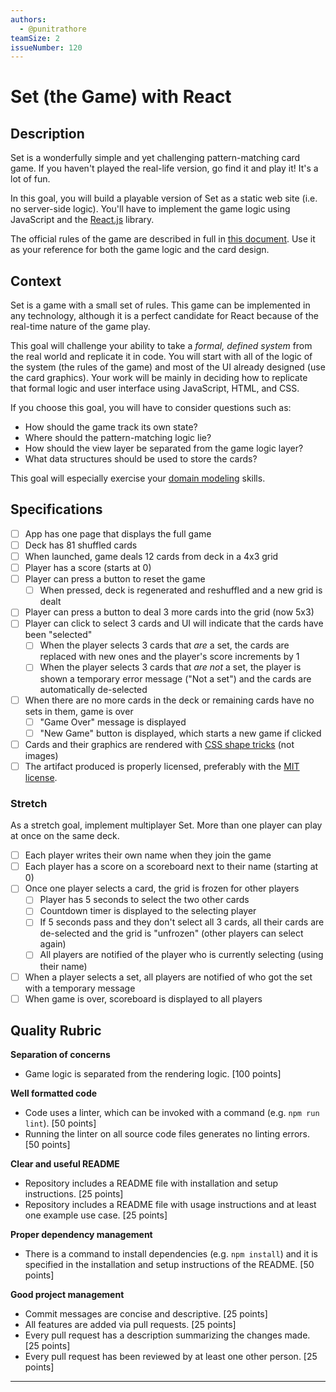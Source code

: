 ```yaml
---
authors:
  - @punitrathore
teamSize: 2
issueNumber: 120
---
```


# Set (the Game) with React

## Description

Set is a wonderfully simple and yet challenging pattern-matching card game. If you haven't played the real-life version, go find it and play it! It's a lot of fun.

In this goal, you will build a playable version of Set as a static web site (i.e. no server-side logic). You'll have to implement the game logic using JavaScript and the [React.js](https://facebook.github.io/react/) library.

The official rules of the game are described in full in [this document](http://www.setgame.com/sites/default/files/instructions/SET%20INSTRUCTIONS%20-%20ENGLISH.pdf). Use it as your reference for both the game logic and the card design.

## Context

Set is a game with a small set of rules. This game can be implemented in any technology, although it is a perfect candidate for React because of the real-time nature of the game play.

This goal will challenge your ability to take a _formal, defined system_ from the real world and replicate it in code. You will start with all of the logic of the system (the rules of the game) and most of the UI already designed (use the card graphics). Your work will be mainly in deciding how to replicate that formal logic and user interface using JavaScript, HTML, and CSS.

If you choose this goal, you will have to consider questions such as:

- How should the game track its own state?
- Where should the pattern-matching logic lie?
- How should the view layer be separated from the game logic layer?
- What data structures should be used to store the cards?

This goal will especially exercise your [domain modeling](https://en.wikipedia.org/wiki/Domain_model) skills.

## Specifications

- [ ] App has one page that displays the full game
- [ ] Deck has 81 shuffled cards
- [ ] When launched, game deals 12 cards from deck in a 4x3 grid
- [ ] Player has a score (starts at 0)
- [ ] Player can press a button to reset the game
  - [ ] When pressed, deck is regenerated and reshuffled and a new grid is dealt
- [ ] Player can press a button to deal 3 more cards into the grid (now 5x3)
- [ ] Player can click to select 3 cards and UI will indicate that the cards have been "selected"
  - [ ] When the player selects 3 cards that _are_ a set, the cards are replaced with new ones and the player's score increments by 1
  - [ ] When the player selects 3 cards that _are not_ a set, the player is shown a temporary error message ("Not a set") and the cards are automatically de-selected
- [ ] When there are no more cards in the deck or remaining cards have no sets in them, game is over
  - [ ] "Game Over" message is displayed
  - [ ] "New Game" button is displayed, which starts a new game if clicked
- [ ] Cards and their graphics are rendered with [CSS shape tricks](https://css-tricks.com/examples/ShapesOfCSS/) (not images)
- [ ] The artifact produced is properly licensed, preferably with the [MIT license][mit-license].

### Stretch

As a stretch goal, implement multiplayer Set. More than one player can play at once on the same deck.

- [ ] Each player writes their own name when they join the game
- [ ] Each player has a score on a scoreboard next to their name (starting at 0)
- [ ] Once one player selects a card, the grid is frozen for other players
  - [ ] Player has 5 seconds to select the two other cards
  - [ ] Countdown timer is displayed to the selecting player
  - [ ] If 5 seconds pass and they don't select all 3 cards, all their cards are de-selected and the grid is "unfrozen" (other players can select again)
  - [ ] All players are notified of the player who is currently selecting (using their name)
- [ ] When a player selects a set, all players are notified of who got the set with a temporary message
- [ ] When game is over, scoreboard is displayed to all players

## Quality Rubric

**Separation of concerns**
- Game logic is separated from the rendering logic. [100 points]

**Well formatted code**
- Code uses a linter, which can be invoked with a command (e.g. `npm run lint`). [50 points]
- Running the linter on all source code files generates no linting errors. [50 points]

**Clear and useful README**
- Repository includes a README file with installation and setup instructions. [25 points]
- Repository includes a README file with usage instructions and at least one example use case. [25 points]

**Proper dependency management**
- There is a command to install dependencies (e.g. `npm install`) and it is specified in the installation and setup instructions of the README. [50 points]

**Good project management**
- Commit messages are concise and descriptive. [25 points]
- All features are added via pull requests. [25 points]
- Every pull request has a description summarizing the changes made. [25 points]
- Every pull request has been reviewed by at least one other person. [25 points]

---






[mit-license]: https://opensource.org/licenses/MIT
